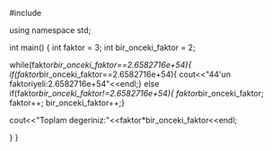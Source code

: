 #include<iostream>

using namespace std;

int main() { 
    int faktor = 3;
    int bir_onceki_faktor = 2;

while(faktor*bir_onceki_faktor==2.6582716e+54){
     if(faktor*bir_onceki_faktor==2.6582716e+54){
     cout<<"44'un faktoriyeli:2.6582716e+54"<<endl;}
     else if(faktor*bir_onceki_faktor!=2.6582716e+54){
    faktor*bir_onceki_faktor;
    faktor++;
    bir_onceki_faktor++;}

 cout<<"Toplam degeriniz:"<<faktor*bir_onceki_faktor<<endl;

 
} }
